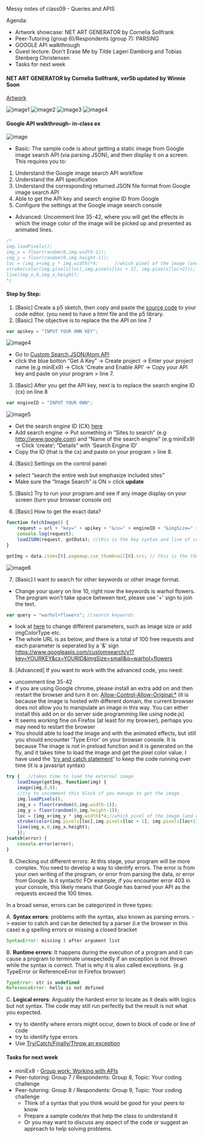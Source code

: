 Messy notes of class09 - Queries and APIS

Agenda:
- Artwork showcase: NET ART GENERATOR by Cornelia Sollfrank
- Peer-Tutoring (group 6)/Respondents (group 7): PARSING
- GOOGLE API walkthrough
- Guest lecture: Don't Erase Me by Tilde Lageri Damborg and Tobias Stenberg Christensen
- Tasks for next week

#### NET ART GENERATOR by Cornelia Sollfrank, ver5b updated by Winnie Soon
[Artwork](http://nag.iap.de/)

![image1](https://github.com/AUAP/AP2018/blob/master/class09/netartgenerator.png)
![image2](https://github.com/AUAP/AP2018/blob/master/class09/api.png)
![image3](https://github.com/AUAP/AP2018/blob/master/class09/api1.png)
![image4](https://github.com/AUAP/AP2018/blob/master/class09/api2.png)

#### Google API walkthrough- in-class ex
![image](https://github.com/AUAP/AP2018/blob/master/class09/flowers.gif)
- Basic: The sample code is about getting a static image from Google image search API (via parsing JSON), and then display it on a screen. This requires you to:
1. Understand the Google image search API workflow
2. Understand the API specification
3. Understand the corresponding returned JSON file format from Google image search API
4. Able to get the API key and search engine ID from Google
5. Configure the settings at the Google image search console
- Advanced: Uncomment line 35-42, where you will get the effects in which the image color of the image will be picked up and presented as animated lines.
```javascript
/*
img.loadPixels();
img_x = floor(random(0,img.width-1));
img_y = floor(random(0,img.height-1));
loc = (img_x+img_y * img.width)*4;		//which pixel of the image (and each pixel array holds red, green, blue and alpha values)
stroke(color(img.pixels[loc],img.pixels[loc + 1], img.pixels[loc+2]));
line(img_x,0,img_x,height);
*/
```

#### Step by Step:
1. [Basic] Create a p5 sketch, then copy and paste the [source code](https://github.com/AUAP/AP2018/blob/master/class09/sketch09/sketch09.js) to your code editor. (you need to have a html file and the p5 library.
2. [Basic] The objective is to replace the the API on line 7
```javascript
var apikey = "INPUT YOUR OWN KEY"; 
```
![image4](https://github.com/AUAP/AP2018/blob/master/class09/image4.png)
- Go to [Custom Search JSON/Atom API](https://developers.google.com/custom-search/json-api/v1/overview)
- click the blue botton “Get A Key” -> Create project -> Enter your project name (e.g miniEx9) -> Click 'Create and Enable API’ -> Copy your API key and paste on your program > line 7.

3. [Basic] After you get the API key, next is to replace the search engine ID (cx) on line 8
```javascript
var engineID = "INPUT YOUR OWN";
```
![image5](https://github.com/AUAP/AP2018/blob/master/class09/image5.png)

- Get the search engine ID (CX) [here](https://cse.google.com/all)
- Add search engine -> Put something in “Sites to search” (e.g http://www.google.com) and “Name of the search engine” (e.g miniEx9) -> Click ‘create’; “Details” with ‘Search Engine ID’ 
- Copy the ID (that is the cx) and paste on your program > line 8. 

4. [Basic] Settings on the control panel:
- select “search the entire web but emphasize included sites” 
- Make sure the “Image Search” is ON > click **update**

5. [Basic] Try to run your program and see if any image display on your screen (turn your browser console on)

6. [Basic] How to get the exact data? 
```javascript
function fetchImage() {
	request = url + "key=" + apikey + "&cx=" + engineID + "&imgSize=" + imgSize + "&q=" + query;
	console.log(request);
	loadJSON(request, gotData); //this is the key syntax and line of code to make a query request and get a query response
}

getImg = data.items[0].pagemap.cse_thumbnail[0].src; // this is the thumbnail
```
![image6](https://github.com/AUAP/AP2018/blob/master/class09/image6.png)

7. [Basic] I want to search for other keywords or other image format.
- Change your query on line 10, right now the keywords is warhol flowers. The program won't take space between text, please use '+' sign to join the text. 
```javascript
var query = "warhol+flowers"; //search keywords
```
- look at [here](https://developers.google.com/custom-search/json-api/v1/reference/cse/list#parameters) to change different parameters, such as image size or add imgColorType etc. 
- The whole URL is as below, and there is a total of 100 free requests and each parameter is seperated by a '&' sign 
https://www.googleapis.com/customsearch/v1?key=YOURKEY&cx=YOURID&imgSize=small&q=warhol+flowers


8. [Advanced] If you want to work with the advanced code, you need:
- uncomment line 35-42
- if you are using Google chrome, please install an extra add on and then restart the browser and turn it on: [Allow-Control-Allow-Original:*](https://chrome.google.com/webstore/detail/allow-control-allow-origi/nlfbmbojpeacfghkpbjhddihlkkiljbi?hl=en) (it is because the image is hosted with different domain, the current browser does not allow you to manipulate an image in this way. You can either install this add on or do server side programming like using node.js)
- It seems working fine on Firefox (at least for my browser), perhaps you may need to restart the browser
- You should able to load the image and with the animated effects, but still you should encounter 'Type Error' on your browser console. It is because The image is not in preload function and it is generated on the fly, and it takes time to load the image and get the pixel color value. I have used the '[try and catch statement](https://developer.mozilla.org/en-US/docs/Web/JavaScript/Reference/Statements/try...catch)' to keep the code running over time (it is a javasript syntax)
```javascript
try {	//takes time to load the external image
	loadImage(getImg, function(img) {
	image(img,0,0);
	//try to uncomment this block if you manage to get the image. 
	img.loadPixels();
	img_x = floor(random(0,img.width-1));
	img_y = floor(random(0,img.height-1));
	loc = (img_x+img_y * img.width)*4;//which pixel of the image (and each pixel array holds red, green, blue and alpha values), can see more here: https://www.youtube.com/watch?v=nMUMZ5YRxHI
	stroke(color(img.pixels[loc],img.pixels[loc + 1], img.pixels[loc+2])); //rgb values
	line(img_x,0,img_x,height);		
	});
}catch(error) {
  	console.error(error);
}
```

9. Checking out different errors:
At this stage, your program will be more complex. You need to develop a way to identify errors. The error is from your own writing of the program, or error from parsing the data, or error from Google. Is it syntactic  FOr example, if you encounter error 403 in your console, this likely means that Google has barred your API as the requests exceed the 100 times. 

In a broad sense, errors can be categorized in three types:

A. **Syntax errors**: problems with the syntax, also known as parsing errors. -> easier to catch and can be detected by a parser (i.e the browser in this case) e.g spelling errors or missing a closed bracket
```javascript
SyntaxError: missing ) after argument list
```
B. **Runtime errors**: It happens during the execution of a program and it can cause a program to terminate unexpectedly if an exception is not thrown while the syntax is correct. That is why it is also called exceptions. (e.g TypeError or ReferenceError in Firefox browser)
```javascript
TypeError: str is undefined
ReferenceError: hello is not defined
```  
C. **Logical errors**: Arguably the hardest error to locate as it deals with logics but not syntax. The code may still run perfectly but the result is not what you expected. 
  - try to identify where errors might occur, down to block of code or line of code
  - try to identify type errors
  - Use [Try/Catch/Finally/Throw an exception](https://www.w3schools.com/js/js_errors.asp) 


#### Tasks for next week
- miniEx8 - [Group work: Working with APIs](https://github.com/AUAP/AP2018/blob/master/all_miniex/miniex8.md)
- Peer-tutoring: Group 7 / Respondents: Group 8, Topic: Your coding challenge
- Peer-tutoring: Group 8 / Respondents: Group 9, Topic: Your coding challenge
	- Think of a syntax that you think would be good for your peers to know
	- Prepare a sample code/ex that help the class to understand it
	- Or you may want to discuss any aspect of the code or suggest an approach to help solving problems.




